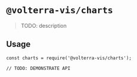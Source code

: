 # `@volterra-vis/charts`

> TODO: description

## Usage

```
const charts = require('@volterra-vis/charts');

// TODO: DEMONSTRATE API
```
